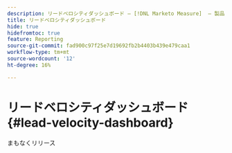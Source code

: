 ```yaml
---
description: リードベロシティダッシュボード — [!DNL Marketo Measure]  — 製品
title: リードベロシティダッシュボード
hide: true
hidefromtoc: true
feature: Reporting
source-git-commit: fad900c97f25e7d19692fb2b4403b439e479caa1
workflow-type: tm+mt
source-wordcount: '12'
ht-degree: 16%

---
```


# リードベロシティダッシュボード {#lead-velocity-dashboard}

まもなくリリース
